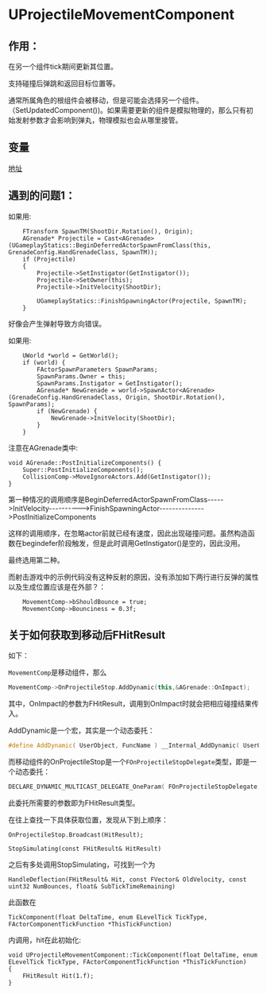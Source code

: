 # UProjectileMovementComponent

## 作用：

在另一个组件tick期间更新其位置。

支持碰撞后弹跳和返回目标位置等。

通常所属角色的根组件会被移动，但是可能会选择另一个组件。（SetUpdatedComponent())。如果需要更新的组件是模拟物理的，那么只有初始发射参数才会影响到弹丸，物理模拟也会从哪里接管。

## 变量

[地址](https://docs.unrealengine.com/en-US/API/Runtime/Engine/GameFramework/UProjectileMovementComponent/index.html)

## 遇到的问题1：

如果用:

```
	FTransform SpawnTM(ShootDir.Rotation(), Origin);
	AGrenade* Projectile = Cast<AGrenade>(UGameplayStatics::BeginDeferredActorSpawnFromClass(this, GrenadeConfig.HandGrenadeClass, SpawnTM));
	if (Projectile)
	{
		Projectile->SetInstigator(GetInstigator());
		Projectile->SetOwner(this);
		Projectile->InitVelocity(ShootDir);

		UGameplayStatics::FinishSpawningActor(Projectile, SpawnTM);
	}
```

好像会产生弹射导致方向错误。

如果用:

```
	UWorld *world = GetWorld();
	if (world) {
		FActorSpawnParameters SpawnParams;
		SpawnParams.Owner = this;
		SpawnParams.Instigator = GetInstigator();
		AGrenade* NewGrenade = world->SpawnActor<AGrenade>(GrenadeConfig.HandGrenadeClass, Origin, ShootDir.Rotation(), SpawnParams);
		if (NewGrenade) {
			NewGrenade->InitVelocity(ShootDir);
		}
	}
```

注意在AGrenade类中:

```
void AGrenade::PostInitializeComponents() {
	Super::PostInitializeComponents();
	CollisionComp->MoveIgnoreActors.Add(GetInstigator());
}
```

第一种情况的调用顺序是BeginDeferredActorSpawnFromClass----->InitVelocity---------->FinishSpawningActor-------------->PostInitializeComponents

这样的调用顺序，在忽略actor前就已经有速度，因此出现碰撞问题。虽然构造函数在begindefer阶段触发，但是此时调用GetInstigator()是空的，因此没用。

最终选用第二种。

而射击游戏中的示例代码没有这种反射的原因，没有添加如下两行进行反弹的属性以及生成位置应该是在外部？：

```
	MovementComp->bShouldBounce = true;
	MovementComp->Bounciness = 0.3f;
```

## 关于如何获取到移动后FHitResult

如下：

`MovementComp`是移动组件，那么

```c++
MovementComp->OnProjectileStop.AddDynamic(this,&AGrenade::OnImpact);
```

其中，OnImpact的参数为FHitResult，调用到OnImpact时就会把相应碰撞结果传入。

AddDynamic是一个宏，其实是一个动态委托：

```c++
#define AddDynamic( UserObject, FuncName ) __Internal_AddDynamic( UserObject, FuncName, STATIC_FUNCTION_FNAME( TEXT( #FuncName ) ) )
```

而移动组件的OnProjectileStop是一个`FOnProjectileStopDelegate`类型，即是一个动态委托：

```c++
DECLARE_DYNAMIC_MULTICAST_DELEGATE_OneParam( FOnProjectileStopDelegate, const FHitResult&, ImpactResult );
```

此委托所需要的参数即为FHitResult类型。

在往上查找一下具体获取位置，发现从下到上顺序：

`OnProjectileStop.Broadcast(HitResult);`

`StopSimulating(const FHitResult& HitResult)`

之后有多处调用StopSimulating，可找到一个为

```
HandleDeflection(FHitResult& Hit, const FVector& OldVelocity, const uint32 NumBounces, float& SubTickTimeRemaining)
```

此函数在

```
TickComponent(float DeltaTime, enum ELevelTick TickType, FActorComponentTickFunction *ThisTickFunction)
```

内调用，hit在此初始化:

```
void UProjectileMovementComponent::TickComponent(float DeltaTime, enum ELevelTick TickType, FActorComponentTickFunction *ThisTickFunction)
{
	FHitResult Hit(1.f);
}
```

